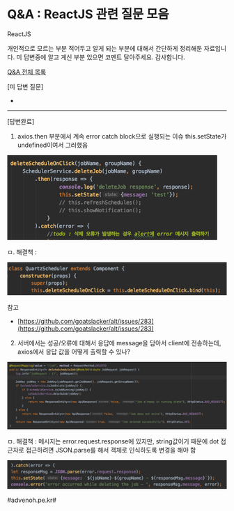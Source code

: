 # Q&A : ReactJS 관련 질문 모음
ReactJS

개인적으로 모르는 부분 적어두고 알게 되는 부분에 대해서 간단하게 정리해둔 자료입니다.
미 답변중에 알고 계신 부분 있으면 코멘트 달아주세요. 감사합니다.

[Q&A 전체 목록](https://advenoh.tistory.com/35)

[미 답변 질문]

-

- - - -

[답변완료]

1. axios.then 부분에서 계속 error catch block으로 실행되는 이슈
this.setState가 undefined이여서 그러했음

![](Q&A%20%20ReactJS%20%EA%B4%80%EB%A0%A8%20%EC%A7%88%EB%AC%B8%20%EB%AA%A8%EC%9D%8C/image_1.png)

ㅁ. 해결책 :

![](Q&A%20%20ReactJS%20%EA%B4%80%EB%A0%A8%20%EC%A7%88%EB%AC%B8%20%EB%AA%A8%EC%9D%8C/image_2.png)

참고
* [https://github.com/goatslacker/alt/issues/283](https://github.com/goatslacker/alt/issues/283)

2. 서버에서는 성공/오류에 대해서 응답에 message을 담아서 client에 전송하는데, axios에서 응답 값을 어떻게 출력할 수 있나?

![](Q&A%20%20ReactJS%20%EA%B4%80%EB%A0%A8%20%EC%A7%88%EB%AC%B8%20%EB%AA%A8%EC%9D%8C/image_3.png)

ㅁ. 해결책 : 메시지는 error.request.response에 있지만, string값이기 때문에 dot 접근자로 접근하려면 JSON.parse를 해서 객체로 인식하도록 변경을 해야 함

![](Q&A%20%20ReactJS%20%EA%B4%80%EB%A0%A8%20%EC%A7%88%EB%AC%B8%20%EB%AA%A8%EC%9D%8C/image_4.png)

#advenoh.pe.kr#